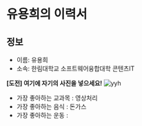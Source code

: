 # 유용희의 이력서

## 정보
- 이름: 유용희
- 소속: 한림대학교 소프트웨어융합대학 콘텐츠IT


**[도전] 여기에 자기의 사진을 넣으세요!**
![yyh](https://user-images.githubusercontent.com/47094434/57675984-68470900-765e-11e9-8888-ca9d973c3ad7.jpg)


- 가장 좋아하는 교과목 : 영상처리
- 가장 좋아하는 음식 : 돈가스
- 가장 좋아하는 운동 : 

